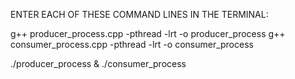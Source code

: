 ENTER EACH OF THESE COMMAND LINES IN THE TERMINAL: 

g++ producer_process.cpp -pthread -lrt -o producer_process
g++ consumer_process.cpp -pthread -lrt -o consumer_process

./producer_process & ./consumer_process